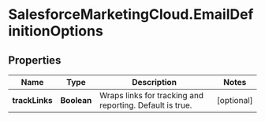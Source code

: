 # SalesforceMarketingCloud.EmailDefinitionOptions

## Properties
Name | Type | Description | Notes
------------ | ------------- | ------------- | -------------
**trackLinks** | **Boolean** | Wraps links for tracking and reporting. Default is true. | [optional] 


